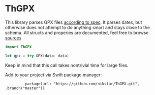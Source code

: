 # ThGPX

This library parses GPX files [according to spec](https://www.topografix.com/gpx.asp). It parses dates, but otherwise does not attempt to do anything smart and stays close to the schema. All structs and properies are documented, feel free to browse [sources](Sources/ThGPX)

```swift
import ThGPX

let gpx = try GPX(data: data)
```

Keep in mind that this call takes nontrivial time for large files.

Add to your project via Swift package manager:

```
        .package(url: "https://github.com/nikstar/ThGPX.git", .branch("master"))
```
